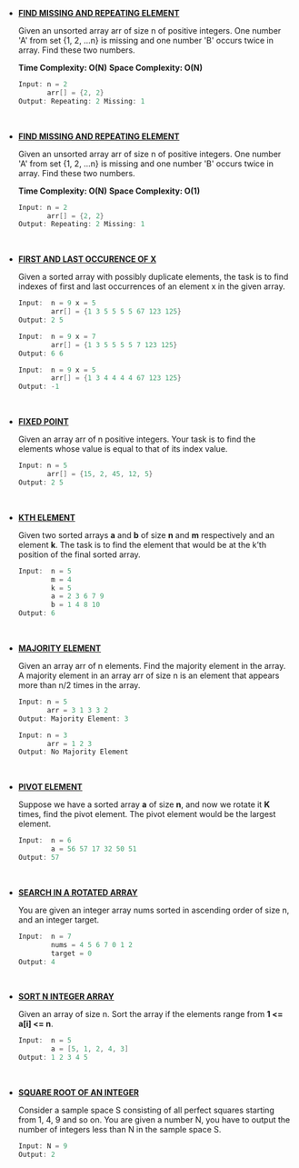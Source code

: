 * __[FIND MISSING AND REPEATING ELEMENT](https://github.com/ashish25-bit/data-structure-algorithms/blob/master/Searching-Sorting/Find-Missing-Repeating.cpp)__

    Given an unsorted array arr of size n of positive integers. One number 'A' from set {1, 2, …n} is missing and one number 'B' occurs twice in array. Find these two numbers.
    <br/>

    __Time Complexity: O(N)__
    __Space Complexity: O(N)__
    <br/>
    ```CPP
    Input: n = 2
           arr[] = {2, 2}
    Output: Repeating: 2 Missing: 1
    ```
<BR/>

* __[FIND MISSING AND REPEATING ELEMENT](https://github.com/ashish25-bit/data-structure-algorithms/blob/master/Searching-Sorting/Find-Missing-Repeating2.cpp)__

    Given an unsorted array arr of size n of positive integers. One number 'A' from set {1, 2, …n} is missing and one number 'B' occurs twice in array. Find these two numbers.
    <br/>

    __Time Complexity: O(N)__
    __Space Complexity: O(1)__
    <br/>
    ```CPP
    Input: n = 2
           arr[] = {2, 2}
    Output: Repeating: 2 Missing: 1
    ```
<BR/>

* __[FIRST AND LAST OCCURENCE OF X](https://github.com/ashish25-bit/data-structure-algorithms/blob/master/Searching-Sorting/First-And-Last-Occurrences-Of-Xcpp)__

    Given a sorted array with possibly duplicate elements, the task is to find indexes of first and last occurrences of an element x in the given array.

    ```CPP
    Input:  n = 9 x = 5
            arr[] = {1 3 5 5 5 5 67 123 125}
    Output: 2 5

    Input:  n = 9 x = 7
            arr[] = {1 3 5 5 5 5 7 123 125}
    Output: 6 6

    Input:  n = 9 x = 5
            arr[] = {1 3 4 4 4 4 67 123 125}
    Output: -1
    ```
<BR/>

* __[FIXED POINT](https://github.com/ashish25-bit/data-structure-algorithms/blob/master/Searching-Sorting/Fixed-Point.cpp)__

    Given an array arr of n positive integers. Your task is to find the elements whose value is equal to that of its index value.

    ```CPP
    Input: n = 5
           arr[] = {15, 2, 45, 12, 5}
    Output: 2 5
    ```
<BR/>

* __[KTH ELEMENT](https://github.com/ashish25-bit/data-structure-algorithms/blob/master/Searching-Sorting/Kth-Element.js)__

    Given two sorted arrays __a__ and __b__ of size __n__ and __m__ respectively and an element __k__. The task is to find the element that would be at the k’th position of the final sorted array.

    ```CPP
    Input:  n = 5
            m = 4
            k = 5
            a = 2 3 6 7 9
            b = 1 4 8 10
    Output: 6
    ```
<BR/>

* __[MAJORITY ELEMENT](https://github.com/ashish25-bit/data-structure-algorithms/blob/master/Searching-Sorting/Majority-Element.cpp)__

    Given an array arr of n elements. Find the majority element in the array. A majority element in an array arr of size n is an element that appears more than n/2 times in the array.

    ```CPP
    Input: n = 5
           arr = 3 1 3 3 2
    Output: Majority Element: 3

    Input: n = 3
           arr = 1 2 3
    Output: No Majority Element
    ```
<BR/>

* __[PIVOT ELEMENT](https://github.com/ashish25-bit/data-structure-algorithms/blob/master/Searching-Sorting/Pivot-Element.js)__

     Suppose we have a sorted array __a__ of size __n__, and now we rotate it __K__ times, find the pivot element. The pivot element would be the largest element.

    ```CPP
    Input:  n = 6
            a = 56 57 17 32 50 51
    Output: 57
    ```
<BR/>

* __[SEARCH IN A ROTATED ARRAY](https://github.com/ashish25-bit/data-structure-algorithms/blob/master/Searching-Sorting/Search-In-Rotated-Sorted-Array.cpp)__

    You are given an integer array nums sorted in ascending order of size n, and an integer target.

    ```CPP
    Input:  n = 7
            nums = 4 5 6 7 0 1 2
            target = 0
    Output: 4
    ```
<BR/>

* __[SORT N INTEGER ARRAY](https://github.com/ashish25-bit/data-structure-algorithms/blob/master/Searching-Sorting/Sort-N-Interger-Array.cpp)__

    Given an array of size n.
    Sort the array if the elements range from __1 <= a[i] <= n__.

    ```CPP
    Input:  n = 5
            a = [5, 1, 2, 4, 3]
    Output: 1 2 3 4 5
    ```
<BR/>

* __[SQUARE ROOT OF AN INTEGER](https://github.com/ashish25-bit/data-structure-algorithms/blob/master/Searching-Sorting/Square-Root-Of-An-Integer.cpp)__

    Consider a sample space S consisting of all perfect squares starting from 1, 4, 9 and so on. You are given a number N, you have to output the number of integers less than N in the sample space S.

    ```CPP
    Input: N = 9
    Output: 2
    ```
<BR/>